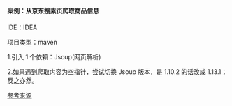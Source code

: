 #### 案例：从京东搜索页爬取商品信息

IDE：IDEA

项目类型：maven

1.引入 1 个依赖：Jsoup(网页解析)

2.如果遇到爬取内容为空指针，尝试切换 Jsoup 版本，是 1.10.2 的话改成 1.13.1；反之亦然。

[参考来源](https://www.bilibili.com/video/BV17a4y1x7zq?p=16)